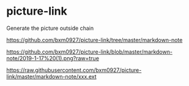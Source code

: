# picture-link
Generate the picture outside chain

https://github.com/bxm0927/picture-link/tree/master/markdown-note

https://github.com/bxm0927/picture-link/blob/master/markdown-note/2019-1-17%20(1).png?raw=true

https://raw.githubusercontent.com/bxm0927/picture-link/master/markdown-note/xxx.ext
